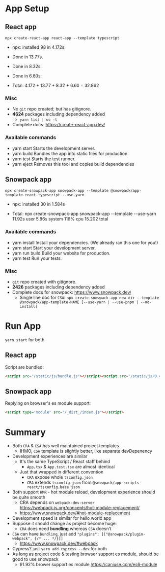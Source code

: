 # App Setup

## React app

`npx create-react-app react-app --template typescript`

* npx: installed 98 in 4.172s
* Done in 13.77s.
* Done in 8.32s.
* Done in 6.60s.

* Total: 4.172 + 13.77 + 8.32 + 6.60 = 32.862

### Misc

* No `git` repo created; but has gitignore.
* **4624** packages including dependency added
  * `yarn list | wc -l`
* Complete docs: https://create-react-app.dev/

### Available commands
* yarn start     Starts the development server.
* yarn build     Bundles the app into static files for production.
* yarn test     Starts the test runner.
* yarn eject  Removes this tool and copies build dependencies

## Snowpack app

`npx create-snowpack-app snowpack-app --template @snowpack/app-template-react-typescript --use-yarn`

* npx: installed 30 in 1.584s

* Total: npx create-snowpack-app snowpack-app --template  --use-yarn  11.92s user 5.86s system 116% cpu 15.202 total

### Available commands

* yarn install     Install your dependencies. (We already ran this one for you!)
* yarn start       Start your development server.
* yarn run build   Build your website for production.
* yarn test        Run your tests.

### Misc

* `git` repo created with gitignore.
* **2426** packages including dependency added
* Complete docs for snowpack: https://www.snowpack.dev/
  * Single line doc for `CSA`: `npx create-snowpack-app new-dir --template @snowpack/app-template-NAME [--use-yarn | --use-pnpm | --no-install]`

# Run App

`yarn start` for both

## React app

Script are bundled:

```html
<script src="/static/js/bundle.js"></script><script src="/static/js/0.chunk.js"></script><script src="/static/js/main.chunk.js"></script>
```

## Snowpack app

Replying on browser's es module support:

```html
<script type="module" src="/_dist_/index.js"></script>
```

# Summary

* Both `CRA` & `CSA` has well maintained project templates
  * IHMO, `CSA` template is slightly better, like separate devDepenency
* Development experiences are similar
  * It's the same TypeScript / React staff behind
    * `App.tsx` & `App.test.tsx` are almost identical
  * Just that wrapped in different convention
    * `CRA` expose whole `tsconfig.json`
    * `CRA` extends `tsconfig.json` from `@snowpack/app-scripts-react/tsconfig.base.json`
* Both support `HMR` - hot module reload, development experience should be quite smooth
  * CRA depends on `webpack-dev-server` https://webpack.js.org/concepts/hot-module-replacement/
  * https://www.snowpack.dev/#hot-module-replacement
* Development speed is similar for hello world app
* Suppose it should change as project become huge:
  * `CRA` does need **bundling** whereas `CSA` doesn't
* `CSA` can have `bundling`, just add `"plugins": [["@snowpack/plugin-webpack", {/* ... */}]]`
  * https://www.snowpack.dev/#webpack
* Cypress? just `yarn add cypress --dev` for both
* As long as project code & testing browser support es module, should be good to use snowpack
  * 91.92% brower support es module https://caniuse.com/es6-module
